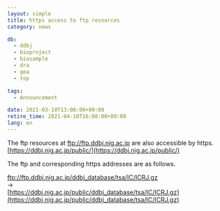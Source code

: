 ```yaml
---
layout: simple
title: https access to ftp resources
category: news

db:
  - ddbj
  - bioproject
  - biosample
  - dra
  - gea
  - top

tags:
  - Announcement

date: 2021-03-10T13:00:00+09:00
retire_time: 2021-04-10T16:00:00+09:00
lang: en
---
```


The ftp resources at ftp://ftp.ddbj.nig.ac.jp are also accessible by https.    
[https://ddbj.nig.ac.jp/public/](https://ddbj.nig.ac.jp/public/)

The ftp and corresponding https addresses are as follows.   

ftp://ftp.ddbj.nig.ac.jp/ddbj_database/tsa/IC/ICRJ.gz    
->    
[https://ddbj.nig.ac.jp/public/ddbj_database/tsa/IC/ICRJ.gz](https://ddbj.nig.ac.jp/public/ddbj_database/tsa/IC/ICRJ.gz)
